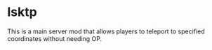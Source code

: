 # lsktp
This is a main server mod that allows players to teleport to specified coordinates without needing OP.
